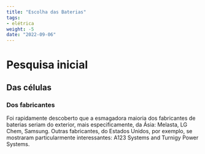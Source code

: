 ```yaml
---
title: "Escolha das Baterias"
tags:
- elétrica
weight: -5
date: "2022-09-06"
---
```


# Pesquisa inicial

## Das células

### Dos fabricantes
Foi rapidamente descoberto que a esmagadora maioria dos fabricantes de baterias seriam do exterior, mais especificamente, da Ásia: Melasta, LG Chem, Samsung. Outras fabricantes, do Estados Unidos, por exemplo, se mostraram particularmente interessantes: A123 Systems and Turnigy Power Systems.

